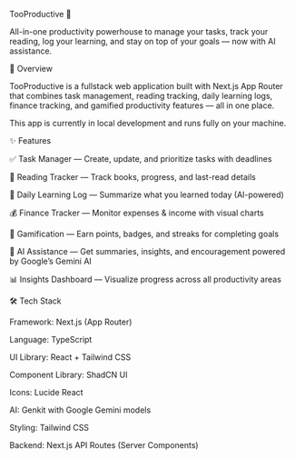 TooProductive 🚀

All-in-one productivity powerhouse to manage your tasks, track your reading, log your learning, and stay on top of your goals — now with AI assistance.

📌 Overview

TooProductive is a fullstack web application built with Next.js App Router that combines task management, reading tracking, daily learning logs, finance tracking, and gamified productivity features — all in one place.

This app is currently in local development and runs fully on your machine.

✨ Features

✅ Task Manager — Create, update, and prioritize tasks with deadlines

📖 Reading Tracker — Track books, progress, and last-read details

🧠 Daily Learning Log — Summarize what you learned today (AI-powered)

💰 Finance Tracker — Monitor expenses & income with visual charts

🎯 Gamification — Earn points, badges, and streaks for completing goals

🤖 AI Assistance — Get summaries, insights, and encouragement powered by Google’s Gemini AI

📊 Insights Dashboard — Visualize progress across all productivity areas

🛠 Tech Stack

Framework: Next.js (App Router)

Language: TypeScript

UI Library: React + Tailwind CSS

Component Library: ShadCN UI

Icons: Lucide React

AI: Genkit with Google Gemini models

Styling: Tailwind CSS

Backend: Next.js API Routes (Server Components)
